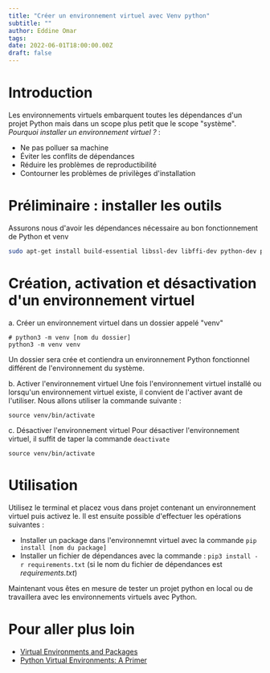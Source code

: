 ```yaml
---
title: "Créer un environnement virtuel avec Venv python"
subtitle: ""
author: Eddine Omar
tags: 
date: 2022-06-01T18:00:00.00Z
draft: false
---
```

# Introduction
Les environnements virtuels embarquent toutes les dépendances d'un projet Python mais dans un scope plus petit que le scope "système".
*Pourquoi installer un environnement virtuel ?* :
 * Ne pas polluer sa machine
 * Éviter les conflits de dépendances
 * Réduire les problèmes de reproductibilité
 * Contourner les problèmes de privilèges d'installation

# Préliminaire : installer les outils
Assurons nous d'avoir les dépendances nécessaire au bon fonctionnement de Python et venv
```bash
sudo apt-get install build-essential libssl-dev libffi-dev python-dev python3-venv
```

# Création, activation et désactivation d'un environnement virtuel
a. Créer un environnement virtuel dans un dossier appelé "venv"
```
# python3 -m venv [nom du dossier]
python3 -m venv venv
```
Un dossier sera crée et contiendra un environnement Python fonctionnel différent de l'environnement du système.

b. Activer l'environnement virtuel
Une fois l'environnement virtuel installé ou lorsqu'un environnement virtuel existe, il convient de l'activer avant de l'utiliser.
Nous allons utiliser la commande suivante :
```
source venv/bin/activate
```

c. Désactiver l'environnement virtuel
Pour désactiver l'environnement virtuel, il suffit de taper la commande `deactivate`
```
source venv/bin/activate
```

# Utilisation
Utilisez le terminal et placez vous dans projet contenant un environnement virtuel puis activez le.
Il est ensuite possible d'effectuer les opérations suivantes :
 - Installer un package dans l'environnemnt virtuel avec la commande `pip install [nom du package]`
 - Installer un fichier de dépendances avec la commande : `pip3 install -r requirements.txt` (si le nom du fichier de dépendances est *requirements.txt*)
 

Maintenant vous êtes en mesure de tester un projet python en local ou de travaillera avec les environnements virtuels avec Python.

# Pour aller plus loin
 * [Virtual Environments and Packages](https://docs.python.org/3/tutorial/venv.html)
 * [Python Virtual Environments: A Primer](https://realpython.com/python-virtual-environments-a-primer/)
